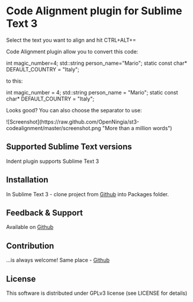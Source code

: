 Code Alignment plugin for Sublime Text 3
========================================

Select the text you want to align and hit CTRL+ALT+=

<p>Code Alignment plugin allow you to convert this code: </p>
    int magic_number=4;
    std::string person_name="Mario";
    static const char* DEFAULT_COUNTRY = "Italy";
<p>to this: </p>
    int magic_number                   = 4;
    std::string person_name            = "Mario";
    static const char* DEFAULT_COUNTRY = "Italy";

<p>Looks good? You can also choose the separator to use:</p>
    ![Screenshot](https://raw.github.com/OpenNingia/st3-codealignment/master/screenshot.png "More than a million words")

## Supported Sublime Text versions
Indent plugin supports Sublime Text 3

## Installation
In Sublime Text 3 - clone project from [Github](https://github.com/OpenNingia/st3-codealignment.git) into Packages folder.

## Feedback & Support
Available on [Github](https://github.com/OpenNingia/st3-codealignment)

## Contribution
...is always welcome! Same place - [Github](https://github.com/OpenNingia/st3-codealignment)

## License
This software is distributed under GPLv3 license (see LICENSE for details)
